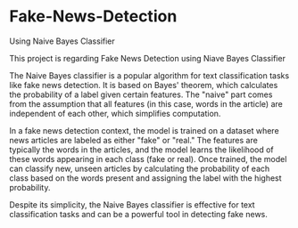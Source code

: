 # Fake-News-Detection
Using Naive Bayes Classifier

This project is regarding Fake News Detection using Niave Bayes Classifier

The Naive Bayes classifier is a popular algorithm for text classification tasks like fake news detection. It is based on Bayes' theorem, which calculates the probability of a label given certain features. The "naive" part comes from the assumption that all features (in this case, words in the article) are independent of each other, which simplifies computation.

In a fake news detection context, the model is trained on a dataset where news articles are labeled as either "fake" or "real." The features are typically the words in the articles, and the model learns the likelihood of these words appearing in each class (fake or real). Once trained, the model can classify new, unseen articles by calculating the probability of each class based on the words present and assigning the label with the highest probability.

Despite its simplicity, the Naive Bayes classifier is effective for text classification tasks and can be a powerful tool in detecting fake news.
